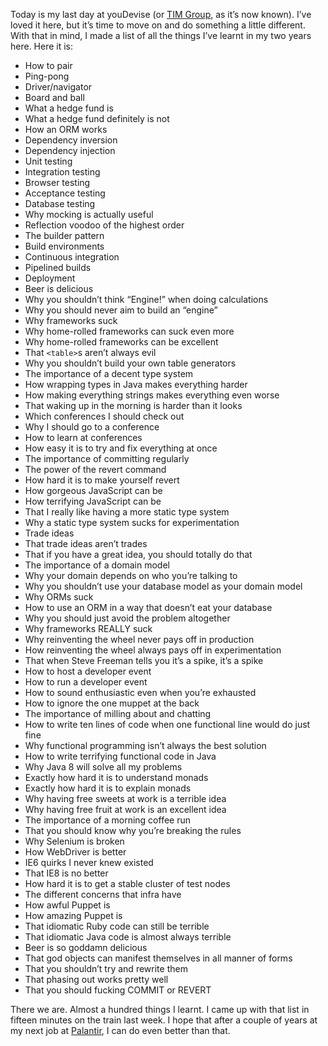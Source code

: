 Today is my last day at youDevise (or [TIM Group](http://timgroup.com/),
as it’s now known). I’ve loved it here, but it’s time to move on and do
something a little different. With that in mind, I made a list of all
the things I’ve learnt in my two years here. Here it is:

-   How to pair
-   Ping-pong
-   Driver/navigator
-   Board and ball
-   What a hedge fund is
-   What a hedge fund definitely is not
-   How an ORM works
-   Dependency inversion
-   Dependency injection
-   Unit testing
-   Integration testing
-   Browser testing
-   Acceptance testing
-   Database testing
-   Why mocking is actually useful
-   Reflection voodoo of the highest order
-   The builder pattern
-   Build environments
-   Continuous integration
-   Pipelined builds
-   Deployment
-   Beer is delicious
-   Why you shouldn’t think “Engine!” when doing calculations
-   Why you should never aim to build an “engine”
-   Why frameworks suck
-   Why home-rolled frameworks can suck even more
-   Why home-rolled frameworks can be excellent
-   That `<table>`s aren’t always evil
-   Why you shouldn’t build your own table generators
-   The importance of a decent type system
-   How wrapping types in Java makes everything harder
-   How making everything strings makes everything even worse
-   That waking up in the morning is harder than it looks
-   Which conferences I should check out
-   Why I should go to a conference
-   How to learn at conferences
-   How easy it is to try and fix everything at once
-   The importance of committing regularly
-   The power of the revert command
-   How hard it is to make yourself revert
-   How gorgeous JavaScript can be
-   How terrifying JavaScript can be
-   That I really like having a more static type system
-   Why a static type system sucks for experimentation
-   Trade ideas
-   That trade ideas aren’t trades
-   That if you have a great idea, you should totally do that
-   The importance of a domain model
-   Why your domain depends on who you’re talking to
-   Why you shouldn’t use your database model as your domain model
-   Why ORMs suck
-   How to use an ORM in a way that doesn’t eat your database
-   Why you should just avoid the problem altogether
-   Why frameworks REALLY suck
-   Why reinventing the wheel never pays off in production
-   How reinventing the wheel always pays off in experimentation
-   That when Steve Freeman tells you it’s a spike, it’s a spike
-   How to host a developer event
-   How to run a developer event
-   How to sound enthusiastic even when you’re exhausted
-   How to ignore the one muppet at the back
-   The importance of milling about and chatting
-   How to write ten lines of code when one functional line would do
    just fine
-   Why functional programming isn’t always the best solution
-   How to write terrifying functional code in Java
-   Why Java 8 will solve all my problems
-   Exactly how hard it is to understand monads
-   Exactly how hard it is to explain monads
-   Why having free sweets at work is a terrible idea
-   Why having free fruit at work is an excellent idea
-   The importance of a morning coffee run
-   That you should know why you’re breaking the rules
-   Why Selenium is broken
-   How WebDriver is better
-   IE6 quirks I never knew existed
-   That IE8 is no better
-   How hard it is to get a stable cluster of test nodes
-   The different concerns that infra have
-   How awful Puppet is
-   How amazing Puppet is
-   That idiomatic Ruby code can still be terrible
-   That idiomatic Java code is almost always terrible
-   Beer is so goddamn delicious
-   That god objects can manifest themselves in all manner of forms
-   That you shouldn’t try and rewrite them
-   That phasing out works pretty well
-   That you should fucking COMMIT or REVERT

There we are. Almost a hundred things I learnt. I came up with that list
in fifteen minutes on the train last week. I hope that after a couple of
years at my next job at [Palantir](http://palantir.com/), I can do even
better than that.
